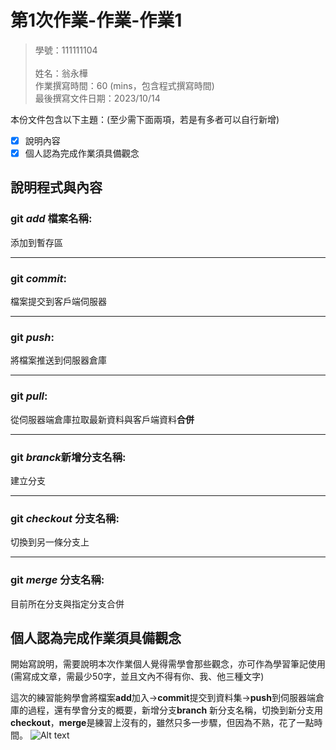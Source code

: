# 第1次作業-作業-作業1
>
>學號：111111104    
><br />
>姓名：翁永樺
><br />
>作業撰寫時間：60 (mins，包含程式撰寫時間)
><br />
>最後撰寫文件日期：2023/10/14
>

本份文件包含以下主題：(至少需下面兩項，若是有多者可以自行新增)
- [x] 說明內容
- [x] 個人認為完成作業須具備觀念

## 說明程式與內容
### git ***add*** 檔案名稱:  
添加到暫存區  
___
### git ***commit***:  
檔案提交到客戶端伺服器  
___
### git ***push***:  
將檔案推送到伺服器倉庫  
___
### git ***pull***:  
從伺服器端倉庫拉取最新資料與客戶端資料**合併**
___
### git ***branck***新增分支名稱:  
建立分支  
___
### git ***checkout*** 分支名稱:  
切換到另一條分支上
___
### git ***merge*** 分支名稱:  
目前所在分支與指定分支合併



## 個人認為完成作業須具備觀念

開始寫說明，需要說明本次作業個人覺得需學會那些觀念，亦可作為學習筆記使用 (需寫成文章，需最少50字，並且文內不得有你、我、他三種文字)

這次的練習能夠學會將檔案**add**加入->**commit**提交到資料集->**push**到伺服器端倉庫的過程，還有學會分支的概要，新增分支**branch** 新分支名稱，切換到新分支用 **checkout**，**merge**是練習上沒有的，雖然只多一步驟，但因為不熟，花了一點時間。
![Alt text](image.png)